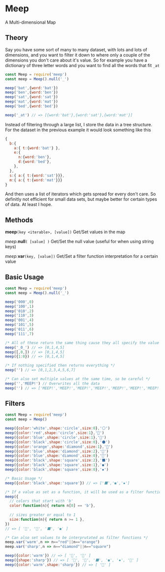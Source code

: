 # Meep
A Multi-dimensional Map

## Theory
Say you have some sort of many to many dataset, with lots and lots of dimensions, and you want to filter it down to where only a couple of the dimensions you don't care about it's value. So for example you have a dictionary of three letter words and you want to find all the words that fit `_at`

``` js
const Meep = require('meep')
const meep = Meep().null('_')

meep('bat',{word:'bat'})
meep('ben',{word:'ben'})
meep('sat',{word:'sat'})
meep('mat',{word:'mat'})
meep('bed',{word:'bed'})

meep('_at') // => [{word:'bat'},{word:'sat'},{word:'mat'}]
```

Instead of filtering through a large list, I store the data in a tree structure. For the dataset in the previous example it would look something like this
``` js
{
  b:{
    a:{ t:{word:'bat'} },
    e:{
      n:{word:'ben'},
      d:{word:'bed'},
    },
  },
  s:{ a:{ t:{word:'sat'}}},
  m:{ a:{ t:{word:'mat'}}}
}
```
And then uses a list of iterators which gets spread for every don't care. So definitly not efficient for small data sets, but maybe better for certain types of data. At least I hope.

## Methods

**meep**`(key <iterable>, [value])` Get/Set values in the map

_meep._**null**`( [value] )` Get/Set the null value (useful for when using string keys)

_meep._**var**`(key, [value])` Get/Set a filter function interpretation for a certain value

## Basic Usage
``` js
const Meep = require('meep')
const meep = Meep().null('_')

meep('000',0)
meep('100',1)
meep('010',2)
meep('110',3)
meep('001',4)
meep('101',5)
meep('011',6)
meep('111',7)

/* All of these return the same thing cause they all specify the value for '1' to be '0' and the other values are left undefined */
meep('_0_') // => [0,1,4,5]
meep([,0,]) // => [0,1,4,5]
meep({1:0}) // => [0,1,4,5]

/* If nothing specified then returns everything */
meep('') // => [0,1,2,3,4,5,6,7]

/* Can also set multiple values at the same time, so be careful */
meep('','MEEP!') // Overwrites all the data
meep('') // => ['MEEP!','MEEP!','MEEP!','MEEP!','MEEP!','MEEP!','MEEP!','MEEP!']
```
## Filters
``` js
const Meep = require('meep')
const meep = Meep()

meep({color:'white',shape:'circle',size:0},'⚪️')
meep({color:'red',shape:'circle',size:1},'🔴')
meep({color:'blue',shape:'circle',size:1},'🔵')
meep({color:'black',shape:'circle',size:0},'⚫️')
meep({color:'orange',shape:'diamond',size:1},'🔶')
meep({color:'blue',shape:'diamond',size:2},'🔷')
meep({color:'blue',shape:'diamond',size:0},'🔹')
meep({color:'black',shape:'square',size:2},'⬛️')
meep({color:'black',shape:'square',size:1},'◼️')
meep({color:'black',shape:'square',size:0},'▪️')

/* Basic Usage */
meep({color:'black',shape:'square'}) // => ['⬛️','◼️','▪️']

/* If a value as set as a function, it will be used as a filter function */
meep({ 
  // colors that start with 'b'
  color:function(n){ return n[0] == 'b'}, 
  
  // sizes greater or equal to 1
  size:function(n){ return n >= 1 }, 
})
// => [ '🔵', '🔷', '⬛️', '◼️' ]

/* Can also set values to be interprutated as filter functions */
meep.var('warm',n => n=="red"||n=="orange")
meep.var('sharp',n => n=="diamond"||n=="square")

meep({color:'warm'}) // => [ '🔴', '🔶' ]
meep({shape:'sharp'}) // => [ '🔷', '🔹', '⬛️', '◼️', '▪️', '🔶' ]
meep({color:'warm',shape:'sharp'}) // => [ '🔶' ]
```
